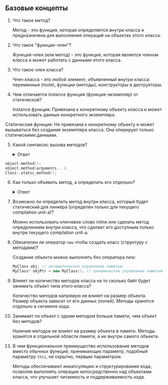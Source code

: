 ## Базовые концепты

1. Что такое метод?

   Метод - это функция, которая определяется внутри класса и предназначена для выполнения операций на объектах этого класса.

2. Что такое "функция-член"?

   Функция-член (или метод) - это функция, которая является членом класса и может работать с данными этого класса.

3. Что такое член класса?

   Член класса - это любой элемент, объявленный внутри класса: переменные (поля), функции (методы), конструкторы и деструкторы.

4. Чем отличается instance функция (функция-экземпляр) от статической?

   Instance функция: Привязана к конкретному объекту класса и может использовать данные конкретного экземпляра.

Статическая функция: Не привязана к конкретному объекту и может вызываться без создания экземпляра класса. Она оперирует только статическими данными.

5. Какой синтаксис вызова методов?

   <details>
   <summary>Ответ</summary>

```cpp
object.method();
object.method(arguments...);
Class::static_method();
```

6. Как только объявить метод, а определить его отдельно?

   <details>
   <summary>Ответ</summary>
   
   В классе объявляется прототип метода:
   ```cpp
    class MyClass {
    public:
    void MyMethod();
    };
    ```

   Определение метода выполняется вне класса:
   ```cpp
   void MyClass::MyMethod() {
    // Тело метода
   }
   ```

7. Возможно ли определить метод внутри класса, который будет статический для линкера 
    (определен только для текущего compilation unit-a)?

   Можно использовать ключевое слово inline или сделать метод определением внутри класса, что сделает его доступным только внутри текущего compilation unit-а.

8. Обязателен ли оператор `new` чтобы создать класс (структуру с методами)?

   Создание объекта можно выполнять без оператора new:
   ```cpp
   MyClass obj; // автоматическое управление памятью
   MyClass* objPtr = new MyClass(); // динамическое управление памятью
   ```

9. Влияет ли количество методов класса на то сколько байт будет занимать объект типа этого класса?

   Количество методов напрямую не влияет на размер объекта. Размер объекта зависит от его данных (полей). Методы хранятся отдельно в сегменте кода.

10. Занимает ли объект с одним методом больше памяти, чем объект без методов?

    Наличие методов не влияет на размер объекта в памяти. Методы хранятся в отдельной области памяти, а не внутри самого объекта.

11. В чем функциональное преимущество использование методов вместо обычных функций,
     принимающих параметр, подобный параметру `this`, не скрытно, первым параметром.

    Методы обеспечивают инкапсуляцию и структурирование кода, позволяя выполнять операции непосредственно над объектами класса, что улучшает читаемость и поддерживаемость кода.
